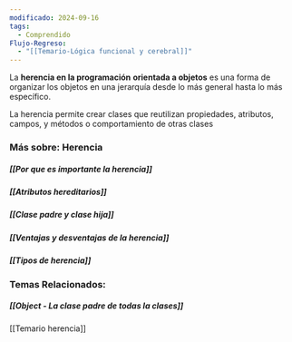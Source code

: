 ```yaml
---
modificado: 2024-09-16
tags:
  - Comprendido
Flujo-Regreso:
  - "[[Temario-Lógica funcional y cerebral]]"
---
```

La **herencia en la programación** **orientada a objetos** es una forma de organizar los objetos en una jerarquía desde lo más general hasta lo más específico.

La herencia permite crear clases que reutilizan propiedades, atributos, campos, y métodos o comportamiento de otras clases

### Más sobre: Herencia
##### [[Por que es importante la herencia]]

##### [[Atributos hereditarios]]
##### [[Clase padre y clase hija]]

##### [[Ventajas y desventajas de la herencia]]

##### [[Tipos de herencia]]
### Temas Relacionados:

##### [[Object - La clase padre de todas la clases]]
[[Temario herencia]]